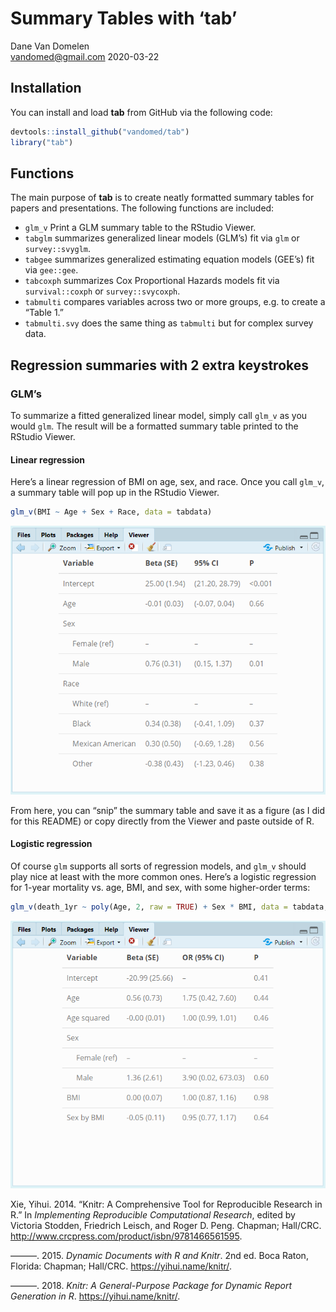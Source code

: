 Summary Tables with ‘tab’
================
Dane Van Domelen <br> <vandomed@gmail.com>
2020-03-22

<!-- README.md is generated from README.Rmd. Please edit that file -->

## Installation

You can install and load **tab** from GitHub via the following code:

``` r
devtools::install_github("vandomed/tab")
library("tab")
```

## Functions

The main purpose of **tab** is to create neatly formatted summary tables
for papers and presentations. The following functions are included:

  - `glm_v` Print a GLM summary table to the RStudio Viewer.
  - `tabglm` summarizes generalized linear models (GLM’s) fit via `glm`
    or `survey::svyglm`.
  - `tabgee` summarizes generalized estimating equation models (GEE’s)
    fit via `gee::gee`.
  - `tabcoxph` summarizes Cox Proportional Hazards models fit via
    `survival::coxph` or `survey::svycoxph`.
  - `tabmulti` compares variables across two or more groups, e.g. to
    create a “Table 1.”
  - `tabmulti.svy` does the same thing as `tabmulti` but for complex
    survey data.

## Regression summaries with 2 extra keystrokes

### GLM’s

To summarize a fitted generalized linear model, simply call `glm_v` as
you would `glm`. The result will be a formatted summary table printed to
the RStudio Viewer.

#### Linear regression

Here’s a linear regression of BMI on age, sex, and race. Once you call
`glm_v`, a summary table will pop up in the RStudio Viewer.

``` r
glm_v(BMI ~ Age + Sex + Race, data = tabdata)
```

![Figure](linear.png)

From here, you can “snip” the summary table and save it as a figure (as
I did for this README) or copy directly from the Viewer and paste
outside of R.

#### Logistic regression

Of course `glm` supports all sorts of regression models, and `glm_v`
should play nice at least with the more common ones. Here’s a logistic
regression for 1-year mortality vs. age, BMI, and sex, with some
higher-order terms:

``` r
glm_v(death_1yr ~ poly(Age, 2, raw = TRUE) + Sex * BMI, data = tabdata, family = binomial)
```

![Figure](logistic.png)

<!-- ## Exporting tables, e.g. to Word -->

<!-- All of the functions in **tab** have an argument called `print.html` which can  -->

<!-- be used to export tables to word processors. Setting `print.html = TRUE` will  -->

<!-- result in a HTML table being output to your current working directory. You can  -->

<!-- open the table (e.g. in Chrome) and copy/paste into your report. -->

<!-- ## Options for printing in R -->

<!-- I used **knitr**'s `kable` function for the examples here, but other approaches  -->

<!-- should also work (e.g. **xtable**'s `xtable` or **pandoc**'s `pandoc.table`). -->

<!-- ## References -->

<div id="refs" class="references">

<div id="ref-knitr3">

Xie, Yihui. 2014. “Knitr: A Comprehensive Tool for Reproducible Research
in R.” In *Implementing Reproducible Computational Research*, edited by
Victoria Stodden, Friedrich Leisch, and Roger D. Peng. Chapman;
Hall/CRC. <http://www.crcpress.com/product/isbn/9781466561595>.

</div>

<div id="ref-knitr2">

———. 2015. *Dynamic Documents with R and Knitr*. 2nd ed. Boca Raton,
Florida: Chapman; Hall/CRC. <https://yihui.name/knitr/>.

</div>

<div id="ref-knitr1">

———. 2018. *Knitr: A General-Purpose Package for Dynamic Report
Generation in R*. <https://yihui.name/knitr/>.

</div>

</div>
